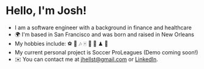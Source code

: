# Hello, I'm Josh!

- I am a software engineer with a background in finance and healthcare
- 🌍 I'm based in San Francisco and was born and raised in New Orleans
- My hobbies include: ⚽ 🍳 🎶 🀄 🌲 🎿 ♟ 🥏
- My current personal project is Soccer ProLeagues (Demo coming soon!)
- ✉️ You can contact me at jhellst@gmail.com or [LinkedIn](https://www.linkedin.com/in/joshua-hellstrom/).
